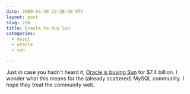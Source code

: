 ```yaml
---
date: 2009-04-20 22:28:39 UTC
layout: post
slug: 236
title: Oracle to buy Sun
categories:
  - mysql
  - oracle
  - sun

---
```

<p>Just in case you hadn't heard it, <a href="http://www.sun.com/third-party/global/oracle/index.jsp">Oracle is buying Sun</a> for $7.4 billion. I wonder what this means for the (already scattered) MySQL community. I hope they treat the community well.</p>